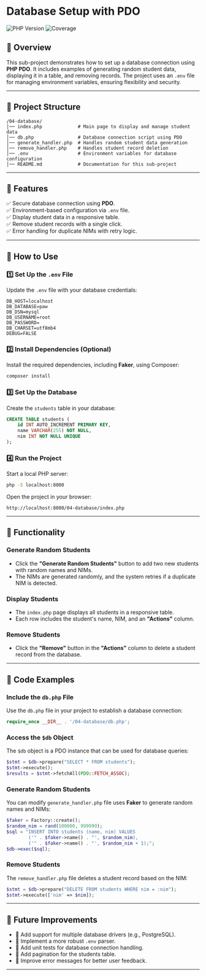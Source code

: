 # Database Setup with PDO

![PHP Version](https://img.shields.io/badge/PHP-8.2-blue.svg) ![Coverage](https://img.shields.io/badge/coverage-100%25-brightgreen.svg)

## 📌 Overview
This sub-project demonstrates how to set up a database connection using **PHP PDO**. It includes examples of generating random student data, displaying it in a table, and removing records. The project uses an `.env` file for managing environment variables, ensuring flexibility and security.

---

## 📂 Project Structure
```
/04-database/
│── index.php             # Main page to display and manage student data
│── db.php                # Database connection script using PDO
│── generate_handler.php  # Handles random student data generation
│── remove_handler.php    # Handles student record deletion
│── .env                  # Environment variables for database configuration
│── README.md             # Documentation for this sub-project
```

---

## 🎯 Features
✅ Secure database connection using **PDO**.  
✅ Environment-based configuration via `.env` file.  
✅ Display student data in a responsive table.  
✅ Remove student records with a single click.  
✅ Error handling for duplicate NIMs with retry logic.  

---

## 📌 How to Use

### 1️⃣ **Set Up the `.env` File**  
Update the `.env` file with your database credentials:
```env
DB_HOST=localhost
DB_DATABASE=paw
DB_DSN=mysql
DB_USERNAME=root
DB_PASSWORD=
DB_CHARSET=utf8mb4
DEBUG=FALSE
```

### 2️⃣ **Install Dependencies (Optional)**  
Install the required dependencies, including **Faker**, using Composer:
```bash
composer install
```

### 3️⃣ **Set Up the Database**  
Create the `students` table in your database:
```sql
CREATE TABLE students (
    id INT AUTO_INCREMENT PRIMARY KEY,
    name VARCHAR(255) NOT NULL,
    nim INT NOT NULL UNIQUE
);
```

### 4️⃣ **Run the Project**  
Start a local PHP server:
```bash
php -S localhost:8000
```
Open the project in your browser:
```
http://localhost:8000/04-database/index.php
```

---

## 📌 Functionality

### Generate Random Students
- Click the **"Generate Random Students"** button to add two new students with random names and NIMs.
- The NIMs are generated randomly, and the system retries if a duplicate NIM is detected.

### Display Students
- The `index.php` page displays all students in a responsive table.
- Each row includes the student's name, NIM, and an **"Actions"** column.

### Remove Students
- Click the **"Remove"** button in the **"Actions"** column to delete a student record from the database.

---

## 📌 Code Examples

### Include the `db.php` File  
Use the `db.php` file in your project to establish a database connection:
```php
require_once __DIR__ . '/04-database/db.php';
```

### Access the `$db` Object  
The `$db` object is a PDO instance that can be used for database queries:
```php
$stmt = $db->prepare("SELECT * FROM students");
$stmt->execute();
$results = $stmt->fetchAll(PDO::FETCH_ASSOC);
```

### Generate Random Students
You can modify `generate_handler.php` file uses **Faker** to generate random names and NIMs:
```php
$faker = Factory::create();
$random_nim = rand(100000, 999999);
$sql = "INSERT INTO students (name, nim) VALUES 
        ('" . $faker->name() . "', $random_nim), 
        ('" . $faker->name() . "', $random_nim + 1);";
$db->exec($sql);
```

### Remove Students
The `remove_handler.php` file deletes a student record based on the NIM:
```php
$stmt = $db->prepare("DELETE FROM students WHERE nim = :nim");
$stmt->execute(['nim' => $nim]);
```

---

## 🚀 Future Improvements
- 🔹 Add support for multiple database drivers (e.g., PostgreSQL).  
- 🔹 Implement a more robust `.env` parser.  
- 🔹 Add unit tests for database connection handling.  
- 🔹 Add pagination for the students table.  
- 🔹 Improve error messages for better user feedback.

---